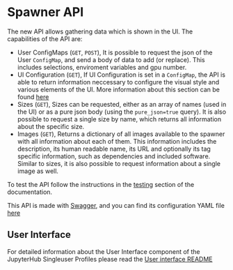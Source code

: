 # Spawner API

The new API allows gathering data which is shown in the UI.
The capabilities of the API are:
  - User ConfigMaps (`GET`, `POST`), It is possible to request the json of the User `ConfigMap`, and send a body of data to add (or replace). This includes selections, enviroment variables and gpu number.
  - UI Configuration (`GET`), If UI Configuration is set in a `ConfigMap`, the API is able to return information neccessary to configure the visual style and various elements of the UI. More information about this section can be found [here](./ui_configuration.md)
  - Sizes (`GET`), Sizes can be requested, either as an array of names (used in the UI) or as a pure json body (using the `pure_json=true` query).
  It is also possible to request a single size by name, which returns all information about the specific size.
  - Images (`GET`), Returns a dictionary of all images available to the spawner with all information about each of them. This information includes the description, its human readable name, its URL and optionally its tag specific information, such as dependencies and included software.
  Similar to sizes, it is also possible to request information about a single image as well.

To test the API follow the instructions in the [testing](./testing.md) section of the documentation.

This API is made with [Swagger](https://swagger.io/), and you can find its configuration YAML file [here](../jupyterhub_singleuser_profiles/api/swagger.yaml)

## User Interface

For detailed information about the User Interface component of the JupyterHub Singleuser Profiles please read the [User interface README](../jupyterhub_singleuser_profiles/ui/README.md)